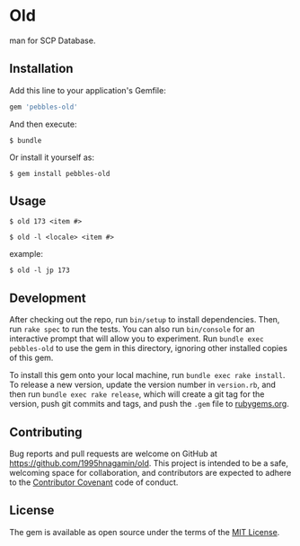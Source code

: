 # Old

man for SCP Database.

## Installation

Add this line to your application's Gemfile:

```ruby
gem 'pebbles-old'
```

And then execute:

    $ bundle

Or install it yourself as:

    $ gem install pebbles-old

## Usage

    $ old 173 <item #>

    $ old -l <locale> <item #>

example:

    $ old -l jp 173

## Development

After checking out the repo, run `bin/setup` to install dependencies. Then, run `rake spec` to run the tests. You can also run `bin/console` for an interactive prompt that will allow you to experiment. Run `bundle exec pebbles-old` to use the gem in this directory, ignoring other installed copies of this gem.

To install this gem onto your local machine, run `bundle exec rake install`. To release a new version, update the version number in `version.rb`, and then run `bundle exec rake release`, which will create a git tag for the version, push git commits and tags, and push the `.gem` file to [rubygems.org](https://rubygems.org).

## Contributing

Bug reports and pull requests are welcome on GitHub at https://github.com/1995hnagamin/old. This project is intended to be a safe, welcoming space for collaboration, and contributors are expected to adhere to the [Contributor Covenant](http://contributor-covenant.org) code of conduct.


## License

The gem is available as open source under the terms of the [MIT License](http://opensource.org/licenses/MIT).
